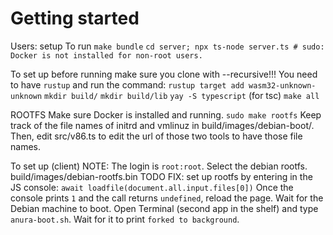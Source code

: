 # Getting started

Users: setup
To run
`make bundle`
`cd server; npx ts-node server.ts # sudo: Docker is not installed for non-root users.`


To set up before running
make sure you clone with --recursive!!!
You need to have `rustup` and run the command: `rustup target add wasm32-unknown-unknown`
`mkdir build/`
`mkdir build/lib`
`yay -S typescript` (for tsc)
`make all`

ROOTFS
Make sure Docker is installed and running.
`sudo make rootfs`
Keep track of the file names of initrd and vmlinuz in build/images/debian-boot/. Then, edit src/v86.ts to edit the url of those two tools to have those file names.

To set up (client)
NOTE: The login is `root:root`.
Select the debian rootfs. build/images/debian-rootfs.bin
TODO FIX: set up rootfs by entering in the JS console: `await loadfile(document.all.input.files[0])`
Once the console prints `1` and the call returns `undefined`, reload the page.
Wait for the Debian machine to boot.
Open Terminal (second app in the shelf) and type `anura-boot.sh`. Wait for it to print `forked to background`.
